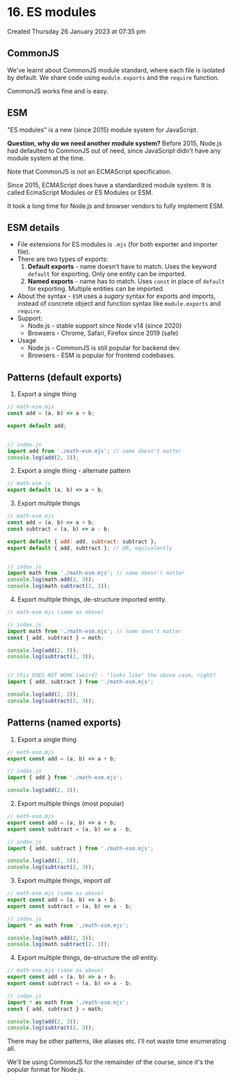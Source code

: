 # 16. ES modules
Created Thursday 26 January 2023 at 07:35 pm

## CommonJS
We've learnt about CommonJS module standard, where each file is isolated by default. We share code using `module.exports` and the `require` function.

CommonJS works fine and is easy.


## ESM
"ES modules" is a new (since 2015) module system for JavaScript. 

**Question, why do we need another module system?**
Before 2015, Node.js had defaulted to CommonJS out of need, since JavaScript didn't have any module system at the time.

Note that CommonJS is not an ECMAScript specification.

Since 2015, ECMAScript does have a standardized module system. It is called EcmaScript Modules or ES Modules or ESM. 

It took a long time for Node.js and browser vendors to fully implement ESM.


## ESM details
- File extensions for ES modules is `.mjs` (for both exporter and importer file).
- There are two types of exports:
	1. **Default exports** - name doesn't have to match. Uses the keyword `default` for exporting. Only one entity can be imported.
	2. **Named exports** - name has to match. Uses `const` in place of `default` for exporting. Multiple entities can be imported.
- About the syntax - `ESM` uses a *sugary* syntax for exports and imports, instead of concrete object and function syntax like `module.exports` and `require`.
- Support:
	- Node.js - stable support since Node v14 (since 2020)
	- Browsers - Chrome, Safari, Firefox since 2019 (safe)
- Usage
	- Node.js - CommonJS is still popular for backend dev.
	- Browsers - ESM is popular for frontend codebases.


## Patterns (default exports)
1. Export a single thing
```js
// math-esm.mjs
const add = (a, b) => a + b;

export default add;


// index.js
import add from './math-esm.mjs'; // name doesn't matter
console.log(add(2, 3));
```
2. Export a single thing - alternate pattern
```js
// math-esm.js
export default (a, b) => a + b;
```
3. Export multiple things
```js
// math-esm.mjs
const add = (a, b) => a + b;
const subtract = (a, b) => a - b;

export default { add: add, subtract: subtract };
export default { add, subtract }; // OR, equivalently


// index.js
import math from './math-esm.mjs'; // name doesn't matter
console.log(math.add(2, 3));
console.log(math.subtract(2, 3));
```
4. Export multiple things, de-structure imported entity.
```js
// math-esm.mjs (same as above)

// index.js
import math from './math-esm.mjs'; // name does't matter
const { add, subtract } = math;

console.log(add(2, 3));
console.log(subtract(2, 3));


// this DOES NOT WORK (weird) - "looks like" the above case, right?
import { add, subtract } from './math-esm.mjs';

console.log(add(2, 3));
console.log(subtract(2, 3));
```


## Patterns (named exports)
1. Export a single thing
```js
// math-esm.mjs
export const add = (a, b) => a + b;

// index.js
import { add } from './math-esm.mjs';

console.log(add(2, 3));
```
2. Export multiple things (most popular)
```js
// math-esm.mjs
export const add = (a, b) => a + b;
export const subtract = (a, b) => a - b;

// index.js
import { add, subtract } from './math-esm.mjs';

console.log(add(2, 3));
console.log(subtract(2, 3));
```
3. Export multiple things, import *all*
```js
// math-esm.mjs (same as above)
export const add = (a, b) => a + b;
export const subtract = (a, b) => a - b;

// index.js
import * as math from './math-esm.mjs';

console.log(math.add(2, 3));
console.log(math.subtract(2, 3));
```
4. Export multiple things, de-structure the *all* entity.
```js
// math-esm.mjs (same as above)
export const add = (a, b) => a + b;
export const subtract = (a, b) => a - b;

// index.js
import * as math from './math-esm.mjs';
const { add, subtract } = math;

console.log(add(2, 3));
console.log(subtract(2, 3));
```
There may be other patterns, like aliases etc. I'll not waste time enumerating all.

We'll be using CommonJS for the remainder of the course, since it's the popular format for Node.js.
